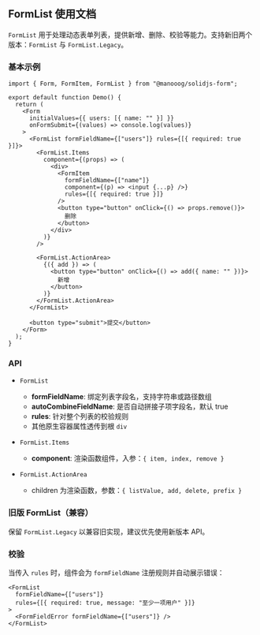 ## FormList 使用文档

`FormList` 用于处理动态表单列表，提供新增、删除、校验等能力。支持新旧两个版本：`FormList` 与 `FormList.Legacy`。

### 基本示例

```tsx
import { Form, FormItem, FormList } from "@manooog/solidjs-form";

export default function Demo() {
  return (
    <Form
      initialValues={{ users: [{ name: "" }] }}
      onFormSubmit={(values) => console.log(values)}
    >
      <FormList formFieldName={["users"]} rules={[{ required: true }]}>
        <FormList.Items
          component={(props) => (
            <div>
              <FormItem
                formFieldName={["name"]}
                component={(p) => <input {...p} />}
                rules={[{ required: true }]}
              />
              <button type="button" onClick={() => props.remove()}>
                删除
              </button>
            </div>
          )}
        />

        <FormList.ActionArea>
          {({ add }) => (
            <button type="button" onClick={() => add({ name: "" })}>
              新增
            </button>
          )}
        </FormList.ActionArea>
      </FormList>

      <button type="submit">提交</button>
    </Form>
  );
}
```

### API

- `FormList`

  - **formFieldName**: 绑定列表字段名，支持字符串或路径数组
  - **autoCombineFieldName**: 是否自动拼接子项字段名，默认 true
  - **rules**: 针对整个列表的校验规则
  - 其他原生容器属性透传到根 `div`

- `FormList.Items`

  - **component**: 渲染函数组件，入参：`{ item, index, remove }`

- `FormList.ActionArea`
  - children 为渲染函数，参数：`{ listValue, add, delete, prefix }`

### 旧版 FormList（兼容）

保留 `FormList.Legacy` 以兼容旧实现，建议优先使用新版本 API。

### 校验

当传入 `rules` 时，组件会为 `formFieldName` 注册规则并自动展示错误：

```tsx
<FormList
  formFieldName={["users"]}
  rules={[{ required: true, message: "至少一项用户" }]}
>
  <FormFieldError formFieldName={["users"]} />
</FormList>
```
